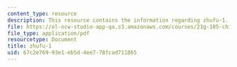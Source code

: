 ```yaml
---
content_type: resource
description: This resource contains the information regarding zhufu-1.
file: https://ol-ocw-studio-app-qa.s3.amazonaws.com/courses/21g-105-chinese-v-regular-chinese-cultures-society-fall-2003/67c2e76993e1eb5d4ee778fcad711865_MIT21G_105F03_zhufu1.pdf
file_type: application/pdf
resourcetype: Document
title: zhufu-1
uid: 67c2e769-93e1-eb5d-4ee7-78fcad711865
---
```

